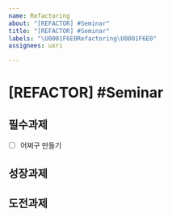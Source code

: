 ```yaml
---
name: Refactoring
about: "[REFACTOR] #Seminar"
title: "[REFACTOR] #Seminar"
labels: "\U0001F6E0Refactoring\U0001F6E0"
assignees: uxri

---
```


# [REFACTOR] #Seminar

## 필수과제
- [ ] 어쩌구 만들기
## 성장과제
## 도전과제
